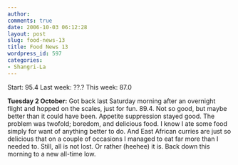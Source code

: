 ```yaml
---
author:
comments: true
date: 2006-10-03 06:12:28
layout: post
slug: food-news-13
title: Food News 13
wordpress_id: 597
categories:
- Shangri-La
---
```


Start: 95.4 Last week: ??.?  This week: 87.0

**Tuesday 2 October:** Got back last Saturday morning after an overnight flight and hopped on the scales, just for fun. 89.4. Not so good, but maybe better than it could have been. Appetite suppression stayed good. The problem was twofold; boredom, and delicious food. I know I ate some food simply for want of anything better to do. And East African curries are just so delicious that on a couple of occasions I managed to eat far more than I needed to. Still, all is not lost. Or rather (heehee) it is. Back down this morning to a new all-time low.
